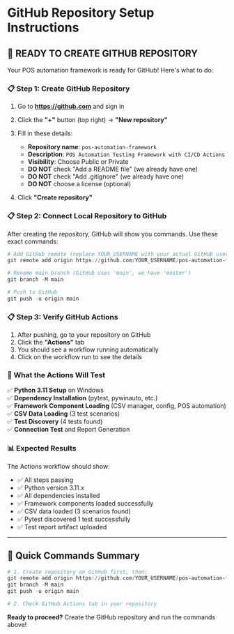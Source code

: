 # GitHub Repository Setup Instructions

## 🚀 **READY TO CREATE GITHUB REPOSITORY**

Your POS automation framework is ready for GitHub! Here's what to do:

### 📋 **Step 1: Create GitHub Repository**

1. Go to **https://github.com** and sign in
2. Click the **"+"** button (top right) → **"New repository"**
3. Fill in these details:
   - **Repository name**: `pos-automation-framework`
   - **Description**: `POS Automation Testing Framework with CI/CD Actions`
   - **Visibility**: Choose Public or Private
   - **DO NOT** check "Add a README file" (we already have one)
   - **DO NOT** check "Add .gitignore" (we already have one)
   - **DO NOT** choose a license (optional)

4. Click **"Create repository"**

### 📋 **Step 2: Connect Local Repository to GitHub**

After creating the repository, GitHub will show you commands. Use these exact commands:

```powershell
# Add GitHub remote (replace YOUR_USERNAME with your actual GitHub username)
git remote add origin https://github.com/YOUR_USERNAME/pos-automation-framework.git

# Rename main branch (GitHub uses 'main', we have 'master')
git branch -M main

# Push to GitHub
git push -u origin main
```

### 📋 **Step 3: Verify GitHub Actions**

1. After pushing, go to your repository on GitHub
2. Click the **"Actions"** tab
3. You should see a workflow running automatically
4. Click on the workflow run to see the details

### 🧪 **What the Actions Will Test**

✅ **Python 3.11 Setup** on Windows  
✅ **Dependency Installation** (pytest, pywinauto, etc.)  
✅ **Framework Component Loading** (CSV manager, config, POS automation)  
✅ **CSV Data Loading** (3 test scenarios)  
✅ **Test Discovery** (4 tests found)  
✅ **Connection Test** and Report Generation  

### 📊 **Expected Results**

The Actions workflow should show:
- ✅ All steps passing
- ✅ Python version 3.11.x
- ✅ All dependencies installed
- ✅ Framework components loaded successfully
- ✅ CSV data loaded (3 scenarios found)
- ✅ Pytest discovered 1 test successfully
- ✅ Test report artifact uploaded

---

## 🎯 **Quick Commands Summary**

```powershell
# 1. Create repository on GitHub first, then:
git remote add origin https://github.com/YOUR_USERNAME/pos-automation-framework.git
git branch -M main
git push -u origin main

# 2. Check GitHub Actions tab in your repository
```

**Ready to proceed?** Create the GitHub repository and run the commands above!
